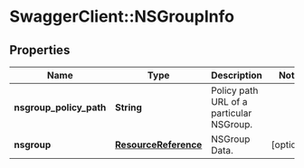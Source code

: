 # SwaggerClient::NSGroupInfo

## Properties
Name | Type | Description | Notes
------------ | ------------- | ------------- | -------------
**nsgroup_policy_path** | **String** | Policy path URL of a particular NSGroup. | 
**nsgroup** | [**ResourceReference**](ResourceReference.md) | NSGroup Data. | [optional] 



